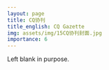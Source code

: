 ```yaml
---
layout: page
title: CQ协刊
title_english: CQ Gazette
img: assets/img/15CQ协刊封面.jpg
importance: 6
---
```


Left blank in purpose.
